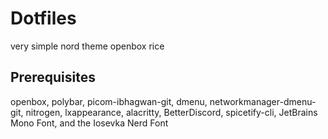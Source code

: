 # Dotfiles

very simple nord theme openbox rice

## Prerequisites
openbox, polybar, picom-ibhagwan-git, dmenu, networkmanager-dmenu-git, nitrogen, lxappearance, alacritty, BetterDiscord, spicetify-cli, JetBrains Mono Font, and the Iosevka Nerd Font
